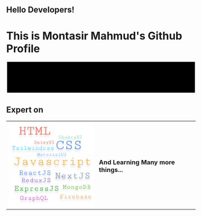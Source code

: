 <div>
  <h2>Hello Developers!</h2>
  <h1>This is Montasir Mahmud's Github Profile</h1>
  <img src="https://raw.githubusercontent.com/techbeeyt/techbeeyt/e231486802e68b325816908e406dfcba39fae7e1/20220802_043948.gif" />
  <h2>Expert on</h2>
  <table>
    <tr>
      <td>
        <img src="https://raw.githubusercontent.com/techbeeyt/techbeeyt/main/expartOn.png" witdth="250px" />
      </td>
      <td>
        <h3>And Learning Many more things...</h3>
      </td>
    </tr>
  </table>
</div>
